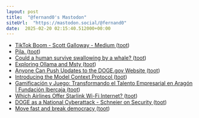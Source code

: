 ```yaml
---
layout: post
title:  "@fernand0's Mastodon"
siteUrl:  "https://mastodon.social/@fernand0"
date:  2025-02-20 02:15:40.512000+00:00
---
```

*  [TikTok Boom - Scott Galloway - Medium ](https://medium.com/@profgalloway/tiktok-boom-c47b017bdaa) ([toot](https://mastodon.social/@fernand0/114033802642135740))
*  [Pila. ](https://avecesunafoto.wordpress.com/2025/02/18/pila) ([toot](https://mastodon.social/@fernand0/114031929816491172))
*  [Could a human survive swallowing by a whale?  ](https://www.thenakedscientists.com/articles/questions/could-human-survive-swallowing-whale) ([toot](https://mastodon.social/@fernand0/114031875950707390))
*  [Exploring Ollama and Msty ](https://mglink.org/2025/02/13/exploring-ollama-and-msty) ([toot](https://mastodon.social/@fernand0/114031780494743556))
*  [Anyone Can Push Updates to the DOGE.gov Website ](https://www.404media.co/anyone-can-push-updates-to-the-doge-gov-website-2) ([toot](https://mastodon.social/@fernand0/114031456891216046))
*  [Introducing the Model Context Protocol ](https://www.anthropic.com/news/model-context-protoco) ([toot](https://mastodon.social/@fernand0/114031275984785281))
*  [Gamificación y Juego: Transformando el Talento Empresarial en Aragón \| Fundación Ibercaja ](https://www.fundacionibercaja.es/actividades/conferencias-y-mesas-redondas/gamificacion-y-juego-transformando-el-talento-empresarial-en-aragon-zaragoza-2025) ([toot](https://mastodon.social/@fernand0/114030609751600280))
*  [Which Airlines Offer Starlink Wi-Fi Internet? ](https://www.gatechecked.com/which-airlines-offer-starlink-wi-fi-internet-1009) ([toot](https://mastodon.social/@fernand0/114030277522645019))
*  [DOGE as a National Cyberattack - Schneier on Security ](https://www.schneier.com/blog/archives/2025/02/doge-as-a-national.htm) ([toot](https://mastodon.social/@fernand0/114030011360402838))
*  [Move fast and break democracy ](https://werd.io/2025/move-fast-and-break-democrac) ([toot](https://mastodon.social/@fernand0/114029924725324984))
